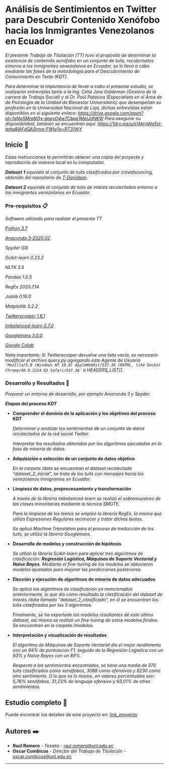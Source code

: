 # Análisis de Sentimientos en Twitter para Descubrir Contenido Xenófobo hacia los Inmigrantes Venezolanos en Ecuador

_El presente Trabajo de Titulación (TT) tuvo el propósito de determinar la existencia de contenido xenófobo en un conjunto de tuits, recolectados entorno a los inmigrantes venezolanos en Ecuador, se lo llevó a cabo mediante las fases de la metodología para el Descubrimiento de Conocimiento en Texto (KDT)._

_Para determinar la importancia de llevar a cabo el presente estudio, se realizaron entrevistas tanto a la Ing. Celia Jara Galdeman (Gestora de la carrera de Trabajo Social) y al Dr. Paúl Palacios (Especialista en el Área de de Psicología de la Unidad de Bienestar Universitario) que desempeñan su profesión en la Universidad Nacional de Loja, dichas entrevistas están disponibles en el siguiente enlace: https://drive.google.com/open?id=1gNqSMraM3y-aaevO4w7Cbps1MeIJdNKW
Para asegurar su disponibilidad, también se encuentran aquí: https://1drv.ms/u/s!AkrnWa5sI-tphp8lAFdQASrma-FWlg?e=RT31WY_

## Inicio 🚀

_Estas instrucciones te permitirán obtener una copia del proyecto y reproducirlo de manera local en tu computador._

_**Dataset 1** equivale al conjunto de tuits clasificados por crowdsourcing, obtenido del repositorio de [T-Davidson](https://github.com/t-davidson/hate-speech-and-offensive-language/blob/master/data/labeled_data.csv)._

_**Dataset 2** equivale al conjunto de tuits de interés recolectados entorno a los inmigrantes venezolanos en Ecuador._

### Pre-requisitos 📋

_Software utilizado para realizar el presente TT_

_[Python 3.7](https://www.python.org/downloads/release/python-376/)_

_[Anaconda 3-2020.02](https://repo.anaconda.com/archive/)_

_Spyder IDE_

_Scikit-learn 0.23.2_

_NLTK 3.5_

_Pandas 1.0.5_

_RegEx 2020.7.14_

_Joblib 0.16.0_

_Matplotlib 3.2.2_

_[Twitterscraper 1.6.1](https://pypi.org/project/twitterscraper/)_

_[Imbalanced-learn 0.7.0](https://pypi.org/project/imbalanced-learn/)_

_[Googletrans 3.0.0](https://pypi.org/project/googletrans/)_

_[Google Colab](https://colab.research.google.com/)_

_Nota importante: Si Twitterscraper devuelve una lista vacía, es necesario modificar el archivo query.py agregando este Agente de Usuario ```'Mozilla/5.0 (Windows NT 10.0) AppleWebKit/537.36 (KHTML, like Gecko) Chrome/40.0.2214.93 Safari/537.36'``` a HEADERS_LIST[]._ 

### Desarrollo y Resultados 🔧

_Preparar un entorno de desarrollo, por ejemplo Anaconda 3 y Spyder._

_**Etapas del proceso KDT**_
* **Comprender el dominio de la aplicación y los objetivos del proceso KDT**

  _Determinar y analizar los sentimientos de un conjunto de datos recolectados de la red social Twitter._ 

  _Interpretar los resultados obtenidos por los algoritmos ejecutados en la fase de minería de datos._

* **Adquisición o selección de un conjunto de datos objetivo**

  _En la carpeta /data se encuentran el dataset recolectado "dataset_2_inicial", se trata de los tuits con mensajes hacia los venezolanos inmigrantes en Ecuador._

* **Limpieza de datos, preprocesamiento y transformación**

  _A través de la librería Imbalanced-learn se realizó el sobremuestreo de las clases minoritarias mediante la técnica SMOTE._

  _Para la limpieza de los textos se empleó la librería RegEx, la misma que utiliza Expresiones Regulares reconocer y tratar dichos textos._

  _Se aplicó Machine Translation para el proceso de traducción de los tuits, se utilizó la librería Googletrans._

* **Desarrollo de modelos y construcción de hipótesis**

  _Se utilizó la librería Scikit-learn para aplicar tres algoritmos de clasificación: **Regresión Logística, Máquinas de Soporte Vectorial y Naive Bayes**. Mediante el fine-tuning de los modelos se obtuvieron modelos ajustados para mejorar las predicciones posteriores._

* **Elección y ejecución de algoritmos de minería de datos adecuados**

  _Se aplicó los algoritmos de clasificación ya mencionados anteriormente, lo que dio como resultado la clasificación del dataset de interés /data llamado "dataset_2_clasificado", en él se encuentran los tuits clasificados por los 3 algoritmos._

  _Finalmente, se ha exportado los modelos resultantes de este último dataset, así mismo se realizó un fine-tuning de estos modelos finales. Se encuentran en la carpeta /modelos._

* **Interpretación y visualización de resultados**

  _El algoritmo de Máquinas de Soporte Vectorial dio el mejor rendimiento con un 94% de puntuación F1, seguido de la Regresión Logística con un 93% y Naive Bayes con un 89%._

  _Respecto a los sentimientos encontrados, se tiene una media de 570 tuits clasificados como xenófobos, 3088 como ofensivos y 6230 como otro sentimiento. O lo que es lo mismo, en valores porcentuales son: 5,76% xenófobos, 31,23% de lenguaje ofensivo y 63,01% de otros sentimientos._

## Estudio completo 📖

Puede encontrar los detalles de este proyecto en: [link_proyecto]()

## Autores ✒️

* **Raúl Romero** - *Tesista* - [raul.romero@unl.edu.ec](raul.romero@unl.edu.ec)
* **Oscar Cumbicus** - *Director del Trabajo de Titulación* - [oscar.cumbicus@unl.edu.ec](oscar.cumbicus@unl.edu.ec)


---
